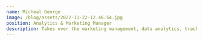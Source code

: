 ```yaml
---
name: Micheal George
image: /blog/assets/2022-11-22-12.46.54.jpg
position: Analytics & Marketing Manager
description: Takes over the marketing management, data analytics, tracking, and integration
---
```

